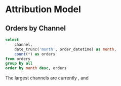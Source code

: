 # Attribution Model

## Orders by Channel

```sql orders
select 
    channel,
    date_trunc('month', order_datetime) as month,
    count(*) as orders
from orders
group by all
order by month desc, orders
```

The largest channels are currently <Value data={orders} row=5/>, <Value data={orders} row=4/> and <Value data={orders} row=3/>

<BarChart
    title='Orders attributed to each channel'
    data={orders}
    x=month
    y=orders
    series=channel
/>